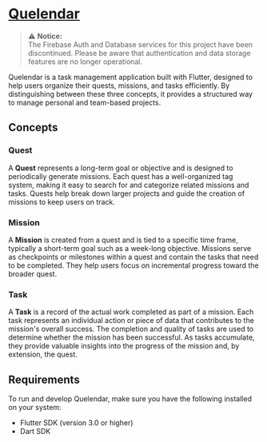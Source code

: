 # [Quelendar](https://quelendar.lockcept.kr)

> ⚠️ **Notice:**  
> The Firebase Auth and Database services for this project have been discontinued. Please be aware that authentication and data storage features are no longer operational.

Quelendar is a task management application built with Flutter, designed to help users organize their quests, missions, and tasks efficiently. By distinguishing between these three concepts, it provides a structured way to manage personal and team-based projects.

## Concepts

### Quest

A **Quest** represents a long-term goal or objective and is designed to periodically generate missions. Each quest has a well-organized tag system, making it easy to search for and categorize related missions and tasks. Quests help break down larger projects and guide the creation of missions to keep users on track.

### Mission

A **Mission** is created from a quest and is tied to a specific time frame, typically a short-term goal such as a week-long objective. Missions serve as checkpoints or milestones within a quest and contain the tasks that need to be completed. They help users focus on incremental progress toward the broader quest.

### Task

A **Task** is a record of the actual work completed as part of a mission. Each task represents an individual action or piece of data that contributes to the mission's overall success. The completion and quality of tasks are used to determine whether the mission has been successful. As tasks accumulate, they provide valuable insights into the progress of the mission and, by extension, the quest.

## Requirements

To run and develop Quelendar, make sure you have the following installed on your system:

- Flutter SDK (version 3.0 or higher)
- Dart SDK
